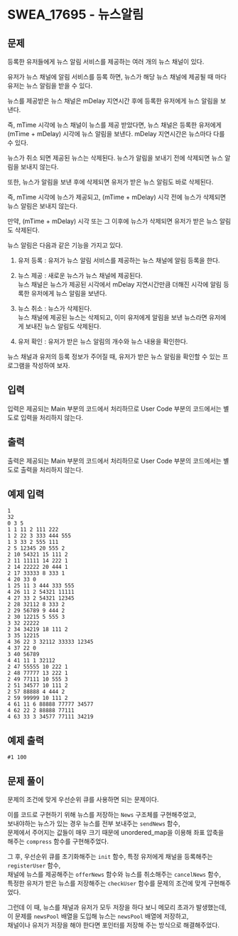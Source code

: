 # SWEA_17695 - 뉴스알림

## 문제

등록한 유저들에게 뉴스 알림 서비스를 제공하는 여러 개의 뉴스 채널이 있다.

유저가 뉴스 채널에 알림 서비스를 등록 하면, 뉴스가 해당 뉴스 채널에 제공될 때 마다 유저는 뉴스 알림을 받을 수 있다.

뉴스를 제공받은 뉴스 채널은 mDelay 지연시간 후에 등록한 유저에게 뉴스 알림을 보낸다.

즉, mTime 시각에 뉴스 채널이 뉴스를 제공 받았다면, 뉴스 채널은 등록한 유저에게 (mTime + mDelay) 시각에 뉴스 알림을 보낸다. mDelay 지연시간은 뉴스마다 다를 수 있다.

뉴스가 취소 되면 제공된 뉴스는 삭제된다. 뉴스가 알림을 보내기 전에 삭제되면 뉴스 알림을 보내지 않는다.

또한, 뉴스가 알림을 보낸 후에 삭제되면 유저가 받은 뉴스 알림도 바로 삭제된다.

즉, mTime 시각에 뉴스가 제공되고, (mTime + mDelay) 시각 전에 뉴스가 삭제되면 뉴스 알림은 보내지 않는다.

만약, (mTime + mDelay) 시각 또는 그 이후에 뉴스가 삭제되면 유저가 받은 뉴스 알림도 삭제된다.

뉴스 알림은 다음과 같은 기능을 가지고 있다.

1. 유저 등록 : 유저가 뉴스 알림 서비스를 제공하는 뉴스 채널에 알림 등록을 한다.

2. 뉴스 제공 : 새로운 뉴스가 뉴스 채널에 제공된다.  
   뉴스 채널은 뉴스가 제공된 시각에서 mDelay 지연시간만큼 더해진 시각에 알림 등록한 유저에게 뉴스 알림을 보낸다.

3. 뉴스 취소 : 뉴스가 삭제된다.  
   뉴스 채널에 제공된 뉴스는 삭제되고, 이미 유저에게 알림을 보낸 뉴스라면 유저에게 보내진 뉴스 알림도 삭제된다.

4. 유저 확인 : 유저가 받은 뉴스 알림의 개수와 뉴스 내용을 확인한다.

뉴스 채널과 유저의 등록 정보가 주어질 때, 유저가 받은 뉴스 알림을 확인할 수 있는 프로그램을 작성하여 보자.

## 입력

입력은 제공되는 Main 부분의 코드에서 처리하므로 User Code 부분의 코드에서는 별도로 입력을 처리하지 않는다.

## 출력

출력은 제공되는 Main 부분의 코드에서 처리하므로 User Code 부분의 코드에서는 별도로 출력을 처리하지 않는다.

## 예제 입력

```
1
32
0 3 5
1 1 11 2 111 222
1 2 22 3 333 444 555
1 3 33 2 555 111
2 5 12345 20 555 2
2 10 54321 15 111 2
2 11 11111 14 222 1
2 14 22222 20 444 1
2 17 33333 8 333 1
4 20 33 0
1 25 11 3 444 333 555
4 26 11 2 54321 11111
4 27 33 2 54321 12345
2 28 32112 8 333 2
2 29 56789 9 444 2
2 30 12215 5 555 3
3 32 22222
2 34 34219 18 111 2
3 35 12215
4 36 22 3 32112 33333 12345
4 37 22 0
3 40 56789
4 41 11 1 32112
2 47 55555 10 222 1
2 48 77777 13 222 1
2 49 77111 10 555 3
2 51 34577 10 111 2
2 57 88888 4 444 2
2 59 99999 10 111 2
4 61 11 6 88888 77777 34577
4 62 22 2 88888 77111
4 63 33 3 34577 77111 34219
```

## 예제 출력

```
#1 100
```

## 문제 풀이

문제의 조건에 맞게 우선순위 큐를 사용하면 되는 문제이다.

이를 코드로 구현하기 위해 뉴스를 저장하는 `News` 구조체를 구현해주었고,  
보내야하는 뉴스가 있는 경우 뉴스를 전부 보내주는 `sendNews` 함수,  
문제에서 주어지는 값들이 매우 크기 때문에 unordered_map을 이용해 좌표 압축을 해주는 `compress` 함수를 구현해주었다.

그 후, 우선순위 큐를 초기화해주는 `init` 함수, 특정 유저에게 채널을 등록해주는 `registerUser` 함수,  
채널에 뉴스를 제공해주는 `offerNews` 함수와 뉴스를 취소해주는 `cancelNews` 함수,  
특정한 유저가 받은 뉴스를 저장해주는 `checkUser` 함수를 문제의 조건에 맞게 구현해주었다.

그런데 이 때, 뉴스를 채널과 유저가 모두 저장을 하다 보니 메모리 초과가 발생했는데,  
이 문제를 `newsPool` 배열을 도입해 뉴스는 `newsPool` 배열에 저장하고,  
채널이나 유저가 저장을 해야 한다면 포인터를 저장해 주는 방식으로 해결해주었다.

